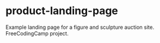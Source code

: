 # product-landing-page
Example landing page for a figure and sculpture auction site. FreeCodingCamp project.
